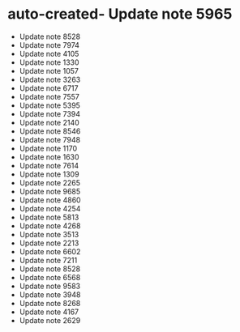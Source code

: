 # auto-created- Update note 5965
- Update note 8528
- Update note 7974
- Update note 4105
- Update note 1330
- Update note 1057
- Update note 3263
- Update note 6717
- Update note 7557
- Update note 5395
- Update note 7394
- Update note 2140
- Update note 8546
- Update note 7948
- Update note 1170
- Update note 1630
- Update note 7614
- Update note 1309
- Update note 2265
- Update note 9685
- Update note 4860
- Update note 4254
- Update note 5813
- Update note 4268
- Update note 3513
- Update note 2213
- Update note 6602
- Update note 7211
- Update note 8528
- Update note 6568
- Update note 9583
- Update note 3948
- Update note 8268
- Update note 4167
- Update note 2629
